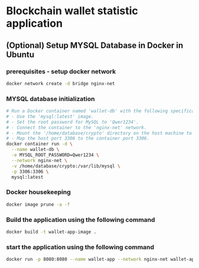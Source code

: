 # Blockchain wallet statistic application

## (Optional) Setup MYSQL Database in Docker in Ubuntu
### prerequisites - setup docker network

```bash
docker network create -d bridge nginx-net
```

### MYSQL database initialization

```bash
# Run a Docker container named 'wallet-db' with the following specifications:
# - Use the 'mysql:latest' image.
# - Set the root password for MySQL to 'Qwer1234'.
# - Connect the container to the 'nginx-net' network.
# - Mount the '/home/database/crypto' directory on the host machine to '/var/lib/mysql' inside the container.
# - Map the host port 3306 to the container port 3306.
docker container run -d \
  --name wallet-db \
  -e MYSQL_ROOT_PASSWORD=Qwer1234 \
  --network nginx-net \
  -v /home/database/crypto:/var/lib/mysql \
  -p 3306:3306 \
  mysql:latest
```

### Docker housekeeping

```bash
docker image prune -a -f
```

### Build the application using the following command
```bash
docker build -t wallet-app-image .
```

### start the application using the following command
```bash
docker run -p 8080:8080 --name wallet-app --network nginx-net wallet-app-image:latest
```